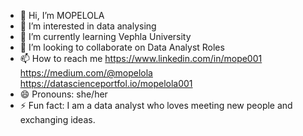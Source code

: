- 👋 Hi, I’m MOPELOLA
- 👀 I’m interested in data analysing
- 🌱 I’m currently learning Vephla University
- 💞️ I’m looking to collaborate on Data Analyst Roles
- 📫 How to reach me https://www.linkedin.com/in/mope001 
https://medium.com/@mopelola 
https://datascienceportfol.io/mopelola001
- 😄 Pronouns: she/her
- ⚡ Fun fact: I am a data analyst who loves meeting new people and exchanging ideas.

<!---
MOPELOLADE/MOPELOLADE is a ✨ special ✨ repository because its `README.md` (this file) appears on your GitHub profile.
You can click the Preview link to take a look at your changes.
--->
